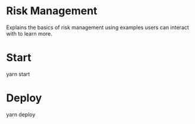 # Risk Management
Explains the basics of risk management using examples users can interact with to learn more.






# Start
yarn start

# Deploy
yarn deploy
